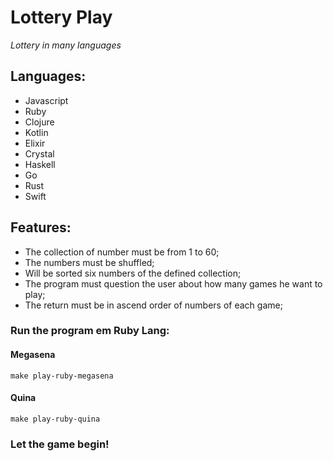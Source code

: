# Lottery Play

_Lottery in many languages_

## Languages:
 - Javascript
 - Ruby
 - Clojure
 - Kotlin
 - Elixir
 - Crystal
 - Haskell
 - Go
 - Rust
 - Swift

## Features:
 - The collection of number must be from 1 to 60;
 - The numbers must be shuffled;
 - Will be sorted six numbers of the defined collection;
 - The program must question the user about how many games he want to play;
 - The return must be in ascend order of numbers of each game;


### Run the program em Ruby Lang:
#### Megasena
```
make play-ruby-megasena
```
#### Quina
```
make play-ruby-quina
```


### Let the game begin!